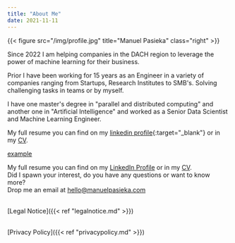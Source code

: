 ```yaml
---
title: "About Me"
date: 2021-11-11
---
```


{{< figure src="/img/profile.jpg" title="Manuel Pasieka" class="right" >}}

Since 2022 I am helping companies in the DACH region to leverage the power of machine learning for their business.

Prior I have been working for 15 years as an Engineer in a variety of companies ranging from Startups, Research Institutes to SMB's. Solving challenging tasks in teams or by myself.

I have one master's degree in "parallel and distributed computing" and another one in "Artificial Intelligence" and worked as a Senior Data Scientist and Machine Learning Engineer.

My full resume you can find on my [linkedin profile](https://linkedin.com/in/manuelpasieka){:target="_blank"} or in my [CV](https://github.com/mapa17/CV/raw/master/Manuel_Pasieka.pdf).

<a href="http://example.com/" target="_blank">example</a>

My full resume you can find on my <a href="https://linkedin.com/in/manuelpasieka" target="_blank">LinkedIn Profile</a> or in my <a href="https://github.com/mapa17/CV/raw/master/Manuel_Pasieka.pdf" traget="_blank">CV</a>.
\
Did I spawn your interest, do you have any questions or want to know more?
\
Drop me an email at hello@manuelpasieka.com

\
[Legal Notice]({{< ref "legalnotice.md" >}})

\
[Privacy Policy]({{< ref "privacypolicy.md" >}})
